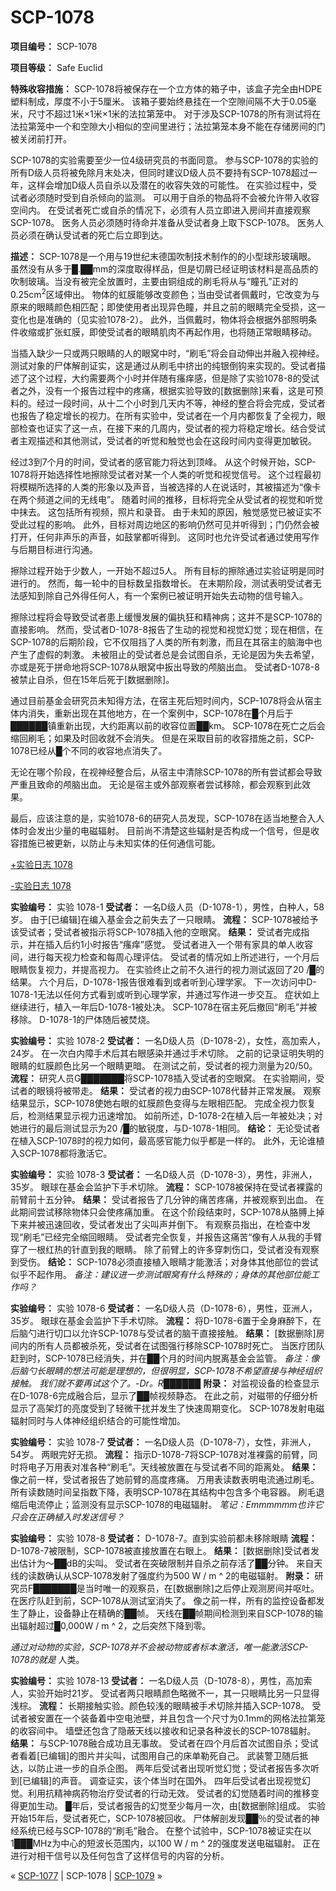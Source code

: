 # SCP-1078
                        


**项目编号：** SCP-1078

**项目等级：** Safe Euclid

**特殊收容措施：** SCP-1078将被保存在一个立方体的箱子中，该盒子完全由HDPE塑料制成，厚度不小于5厘米。 该箱子要始终悬挂在一个空隙间隔不大于0.05毫米，尺寸不超过1米×1米×1米的法拉第笼中。 对于涉及SCP-1078的所有测试将在法拉第笼中一个和空隙大小相似的空间里进行；法拉第笼本身不能在存储房间的门被关闭前打开。

SCP-1078的实验需要至少一位4级研究员的书面同意。 参与SCP-1078的实验的所有D级人员将被免除月末处决，但同时建议D级人员不要持有SCP-1078超过一年，这样会增加D级人员自杀以及潜在的收容失效的可能性。 在实验过程中，受试者必须随时受到自杀倾向的监测。 可以用于自杀的物品将不会被允许带入收容空间内。 在受试者死亡或自杀的情况下，必须有人员立即进入房间并直接观察SCP-1078。 医务人员必须随时待命并准备从受试者身上取下SCP-1078。 医务人员必须在确认受试者的死亡后立即到达。

**描述：** SCP-1078是一个用与19世纪末德国吹制技术制作的的小型球形玻璃眼。 虽然没有从多于█.██mm的深度取得样品，但是切屑已经证明该材料是高品质的吹制玻璃。当没有被完全放置时，主要由铜组成的刷毛将从与“瞳孔”正对的0.25cm<sup>2</sup>区域伸出。 物体的虹膜能够改变颜色；当由受试者佩戴时，它改变为与原来的眼睛颜色相匹配；即使使用者出现异色瞳，并且之前的眼睛完全受损，这一变化也是准确的（见实验1078-2）。 此外，当佩戴时，物体将会根据外部照明条件收缩或扩张虹膜，即使受试者的眼睛肌肉不再起作用，也将随正常眼睛移动。

当插入缺少一只或两只眼睛的人的眼窝中时，“刷毛”将会自动伸出并融入视神经。测试对象的尸体解剖证实，这是通过从刷毛中挤出的纯银倒钩来实现的。受试者描述了这个过程，大约需要两个小时并伴随有瘙痒感，但是除了实验1078-8的受试者之外，没有一个报告过程中的疼痛，根据实验导致的[数据删除]来看，这是可预料的。经过一段时间，从十二个小时到几天内不等，神经的整合将会完成，受试者也报告了稳定增长的视力。在所有实验中，受试者在一个月内都恢复了全视力，眼部检查也证实了这一点，在接下来的几周内，受试者的视力将稳定增长。结合受试者主观描述和其他测试，受试者的听觉和触觉也会在这段时间内变得更加敏锐。

经过3到7个月的时间，受试者的感官能力将达到顶峰。 从这个时候开始，SCP-1078将开始选择性地擦除受试者对某一个人类的听觉和视觉信号。 这个过程最初将模糊所选择的人类的形象以及声音，当被选择的人在说话时，其被描述为“像卡在两个频道之间的无线电”。 随着时间的推移，目标将完全从受试者的视觉和听觉中抹去。 这包括所有视频，照片和录音。 由于未知的原因，触觉感觉已被证实不受此过程的影响。 此外，目标对周边地区的影响仍然可见并听得到；门仍然会被打开，任何非声乐的声音，如鼓掌都听得到。 这同时也允许受试者通过使用写作与后期目标进行沟通。

擦除过程开始于少数人，一开始不超过5人。 所有目标的擦除通过实验证明是同时进行的。 然而，每一轮中的目标数呈指数增长。 在末期阶段，测试表明受试者无法感知到除自己外得任何人，有一个案例已被证明开始失去动物的信号输入。

擦除过程将会导致受试者患上缓慢发展的偏执狂和精神病；这并不是SCP-1078的直接影响。 然而，受试者D-1078-8报告了生动的视觉和视觉幻觉；现在相信，在SCP-1078的后期阶段，它不仅阻挡了人类的所有刺激，而且在其宿主的脑海中也产生了虚假的刺激。 未被阻止的受试者总是会试图自杀，无论是因为失去希望，亦或是死于拼命地将SCP-1078从眼窝中扳出导致的颅脑出血。 受试者D-1078-8被禁止自杀，但在15年后死于[数据删除]。

通过目前基金会研究员未知得方法，在宿主死后短时间内，SCP-1078将会从宿主体内消失，重新出现在其他地方，在一个案例中，SCP-1078在█个月后于██████镇重新出现，大约距离以前的收容位置██km。 SCP-1078在死亡之后会缩回刷毛；如果及时回收就不会消失。 但是在采取目前的收容措施之前，SCP-1078已经从█个不同的收容地点消失了。

无论在哪个阶段，在视神经整合后，从宿主中清除SCP-1078的所有尝试都会导致严重且致命的颅脑出血。 无论是宿主或外部观察者尝试移除，都会观察到此效果。

最后，应该注意的是，实验1078-6的研究人员发现，SCP-1078在适当地整合入人体时会发出少量的电磁辐射。 目前尚不清楚这些辐射是否构成一个信号，但是收容措施已被更新，以防止与未知实体的任何通信可能。


<a shape='rect' class='collapsible-block-link' href='javascript:;'>+&#23454;&#39564;&#26085;&#24535;&#160;1078</a>

<a shape='rect' class='collapsible-block-link' href='javascript:;'>-&#23454;&#39564;&#26085;&#24535;&#160;1078</a>

**实验编号：** 实验 1078-1
**受试者：** 一名D级人员（D-1078-1），男性，白种人，58岁。 由于[已编辑]在编入基金会之前失去了一只眼睛。
**流程：** SCP-1078被给予该受试者；受试者被指示将SCP-1078插入他的空眼窝。
**结果：** 受试者完成指示，并在插入后约1小时报告“瘙痒”感觉。 受试者进入一个带有家具的单人收容间，进行每天视力检查和每周心理评估。
受试者的情况如上所述进行，一个月后眼睛恢复视力，并提高视力。 在实验终止之前不久进行的视力测试返回了20 /█的结果。 六个月后，D-1078-1报告很难看到或者听到心理学家。 下一次访问中D-1078-1无法以任何方式看到或听到心理学家，并通过写作进一步交互。 症状如上继续进行，植入一年后D-1078-1被处决。 SCP-1078在宿主死后撤回“刷毛”并被移除。 D-1078-1的尸体随后被焚烧。

**实验编号：** 实验 1078-2
**受试者：** 一名D级人员（D-1078-2），女性，高加索人，24岁。 在一次白内障手术后其右眼感染并通过手术切除。 之前的记录证明失明的眼睛的虹膜颜色比另一个眼睛更暗。 在测试之前，受试者的视力测量为20/50。
**流程：** 研究人员G███████将SCP-1078插入受试者的空眼窝。 在实验期间，受试者的眼镜将被带走。
**结果：** 受试者的视力由SCP-1078代替并正常发展。 观察结果显示，SCP-1078使她右眼的虹膜颜色变得与左眼相匹配。 完成全视力恢复后，检测结果显示视力迅速增加。 如前所述，D-1078-2在植入后一年被处决；对她进行的最后测试显示为20 /█的敏锐度，与D-1078-1相同。
**结论：** 无论受试者在植入SCP-1078时的视力如何，最高感官能力似乎都是一样的。 此外，无论谁植入SCP-1078都将激活它。

**实验编号：** 实验 1078-3
**受试者：** 一名D级人员（D-1078-3），男性，非洲人，35岁。 眼球在基金会监护下手术切除。
**流程：** SCP-1078被保持在受试者裸露的前臂前十五分钟。
**结果：** 受试者报告了几分钟的痛苦疼痛，并被观察到出血。 在此期间尝试移除物体只会使疼痛加重。 在这个阶段结束时，SCP-1078从胳膊上掉下来并被迅速回收，受试者发出了尖叫声并倒下。 有观察员指出，在检查中发现“刷毛”已经完全缩回眼睛。 受试者完全恢复，并报告这痛苦“像有人从我的手臂穿了一根红热的针直到我的眼睛。 除了前臂上的许多穿刺伤口，受试者没有观察到受伤。
**结论：** SCP-1078必须直接植入眼睛才能激活；对身体其他部位的尝试似乎不起作用。
*备注：建议进一步测试眼窝有什么特殊的；身体的其他部位能工作吗？* 

**实验编号：** 实验 1078-6
**受试者：** 一名D级人员（D-1078-6），男性，亚洲人，35岁。 眼球在基金会监护下手术切除。
**流程：** 将D-1078-6置于全身麻醉下，在后脑勺进行切口以允许SCP-1078与受试者的脑干直接接触。
**结果：** [数据删除]房间内的所有人员都被杀死，受试者在试图强行移除SCP-1078时死亡。 当医疗团队赶到时，SCP-1078已经消失，并在██个月的时间内脱离基金会监管。
*备注：像后脑勺长眼睛的想法可能是理想的，但很明显，SCP-1078不希望直接与神经组织接触。 我们就不要再试这个了。-Dr。R██████* 
**附录：** 对监视设备的检查显示在D-1078-6完成融合后，显示了██帧视频静态。 在此之前，对磁带的仔细分析显示了高架灯的亮度受到了轻微干扰并发生了快速周期变化。 SCP-1078发射电磁辐射同时与人体神经组织结合的可能性增加。

**实验编号：** 实验 1078-7
**受试者：** 一名D级人员（D-1078-7），女性，非洲人，54岁。 两眼完好无损。
**流程：** 指示D-1078-7将SCP-1078对准裸露的前臂，同时将电子万用表对准各种“刷毛”。天线被放置在与受试者不同的距离处。
**结果：** 像之前一样，受试者报告了她前臂的高度疼痛。 万用表读数表明电流通过刷毛。 所有读数随时间呈指数下降，表明SCP-1078在其结构中包含多个电容器。 刷毛退缩后电流停止；监测没有显示SCP-1078的电磁辐射。
*笔记：Emmmmmm也许它只会在正确植入时发送信号？* 

**实验编号：** 实验 1078-8
**受试者：** D-1078-7。直到实验前都未移除眼睛
**流程：** D-1078-7被限制，SCP-1078被直接放置在右眼上。
**结果：** [数据删除]受试者发出估计为〜██dB的尖叫。 受试者在突破限制并自杀之前存活了██分钟。 来自天线的读数确认从SCP-1078发射了强度约为500 W / m ^ 2的电磁辐射。
**附录：** 研究员F███████是当时唯一的观察员，在[数据删除]之后停止观测房间并呕吐。 在医疗队赶到前，SCP-1078从测试室消失了。 像之前一样，所有的监控设备都发生了静止，设备静止在精确的██帧。 天线在██帧期间检测到来自SCP-1078的输出辐射超过█0,000W / m ^ 2，之后突然下降到零。

*通过对动物的实验，SCP-1078并不会被动物或者标本激活，唯一能激活SCP-1078的就是* 人类。

**实验编号：** 实验 1078-13
**受试者：** 一名D级人员（D-1078-8），男性，高加索人，实验开始时21岁。 受试者两只眼睛颜色略微不一，其一只眼睛比另一只显得浅棕。
**流程：** 长期接触实验。颜色较浅的眼睛被手术切除并插入SCP-1078。 受试者被安置在一个装备着中空电池壁，并且包含一个尺寸为0.1mm的网格法拉第笼的收容间中。 墙壁还包含了隐蔽天线以接收和记录各种波长的SCP-1078辐射。
**结果：** 与SCP-1078融合成功且无事故。 受试者在四个月后首次试图自杀；受试者看着[已编辑]的图片并尖叫，试图用自己的床单勒死自己。 武装警卫随后抵达，以防止进一步的自杀企图。 两年后受试者出现听觉幻觉；受试者报告多次听到[已编辑]的声音。 调查证实，该个体当时在国外。 四年后受试者出现视觉幻觉。利用抗精神病药物治疗受试者的行动无效。
受试者的幻觉随着时间的推移变得更加生动。 █年后，受试者报告的幻觉至少每月一次，由[数据删除]组成。 实验开始15年后，受试者死亡，SCP-1078被回收。 尸体解剖发现██％的受试者的神经系统已经与SCP-1078的“刷毛”融合。
在整个试验中，SCP-1078被证实在以1███MHz为中心的短波长范围内，以100 W / m ^ 2的强度发送电磁辐射。 正在进行对相干信号以及任何包含了这样信号的内容的分析。






« [SCP-1077](/scp-1077) | SCP-1078 | [SCP-1079](/scp-1079) »





                    
